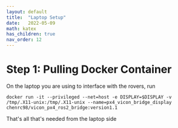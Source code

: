 ```yaml
---
layout: default
title:  "Laptop Setup"
date:   2022-05-09
math: katex
has_children: true
nav_order: 12
---
```


# Step 1: Pulling Docker Container

On the laptop you are using to interface with the rovers, run

```
docker run -it --privileged --net=host -e DISPLAY=$DISPLAY -v /tmp/.X11-unix:/tmp/.X11-unix --name=px4_vicon_bridge_display chenrc98/vicon_px4_ros2_bridge:version1.1
```

That's all that's needed from the laptop side
